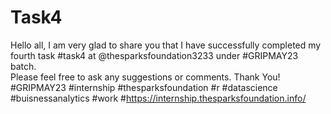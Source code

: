 # Task4
Hello all, I am very glad to share you that I have successfully completed my fourth task #task4 at @thesparksfoundation3233 under #GRIPMAY23 batch.  
Please feel free to ask any suggestions or comments. 
Thank You!  
#GRIPMAY23 #internship #thesparksfoundation #r #datascience #buisnessanalytics #work
#https://internship.thesparksfoundation.info/
